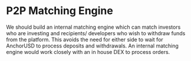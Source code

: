 # P2P Matching Engine

We should build an internal matching engine which can match investors who are investing and recipients/ developers who wish to withdraw funds from the platform. This avoids the need for either side to wait for AnchorUSD to process deposits and withdrawals. An internal matching engine would work closely with an in house DEX to process orders.

